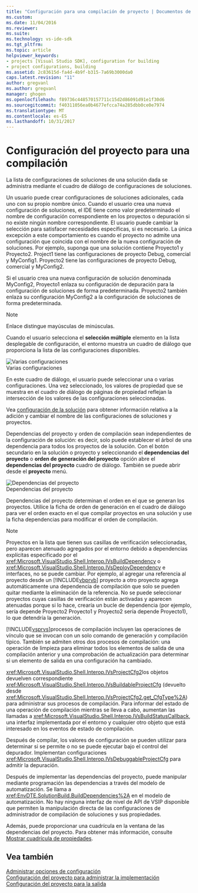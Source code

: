 ```yaml
---
title: "Configuración para una compilación de proyecto | Documentos de Microsoft"
ms.custom: 
ms.date: 11/04/2016
ms.reviewer: 
ms.suite: 
ms.technology: vs-ide-sdk
ms.tgt_pltfrm: 
ms.topic: article
helpviewer_keywords:
- projects [Visual Studio SDK], configuration for building
- project configurations, building
ms.assetid: 2c83615d-fa4d-4b9f-b315-7a69b3000da0
caps.latest.revision: "11"
author: gregvanl
ms.author: gregvanl
manager: ghogen
ms.openlocfilehash: f89736c448570157711c15d2d86091d91e1f30d6
ms.sourcegitcommit: f40311056ea0b4677efcca74a285dbb0ce0e7974
ms.translationtype: MT
ms.contentlocale: es-ES
ms.lasthandoff: 10/31/2017
---
```

# <a name="project-configuration-for-building"></a>Configuración del proyecto para una compilación
La lista de configuraciones de soluciones de una solución dada se administra mediante el cuadro de diálogo de configuraciones de soluciones.  
  
 Un usuario puede crear configuraciones de soluciones adicionales, cada uno con su propio nombre único. Cuando el usuario crea una nueva configuración de soluciones, el IDE tiene como valor predeterminado el nombre de configuración correspondiente en los proyectos o depuración si no existe ningún nombre correspondiente. El usuario puede cambiar la selección para satisfacer necesidades específicas, si es necesario. La única excepción a este comportamiento es cuando el proyecto no admite una configuración que coincida con el nombre de la nueva configuración de soluciones. Por ejemplo, suponga que una solución contiene Proyecto1 y Proyecto2. Project1 tiene las configuraciones de proyecto Debug, comercial y MyConfig1. Proyecto2 tiene las configuraciones de proyecto Debug, comercial y MyConfig2.  
  
 Si el usuario crea una nueva configuración de solución denominada MyConfig2, Proyecto1 enlaza su configuración de depuración para la configuración de soluciones de forma predeterminada. Proyecto2 también enlaza su configuración MyConfig2 a la configuración de soluciones de forma predeterminada.  
  
> [!NOTE]
>  Enlace distingue mayúsculas de minúsculas.  
  
 Cuando el usuario selecciona el **selección múltiple** elemento en la lista desplegable de configuración, el entorno muestra un cuadro de diálogo que proporciona la lista de las configuraciones disponibles.  
  
 ![Varias configuraciones](../../extensibility/internals/media/vsmultiplecfgs.gif "vsMultipleCfgs")  
Varias configuraciones  
  
 En este cuadro de diálogo, el usuario puede seleccionar una o varias configuraciones. Una vez seleccionado, los valores de propiedad que se muestra en el cuadro de diálogo de páginas de propiedad reflejan la intersección de los valores de las configuraciones seleccionadas.  
  
 Vea [configuración de la solución](../../extensibility/internals/solution-configuration.md) para obtener información relativa a la adición y cambiar el nombre de las configuraciones de soluciones y proyectos.  
  
 Dependencias del proyecto y orden de compilación sean independientes de la configuración de solución: es decir, solo puede establecer el árbol de una dependencia para todos los proyectos de la solución. Con el botón secundario en la solución o proyecto y seleccionando el **dependencias del proyecto** o **orden de generación del proyecto** opción abre el **dependencias del proyecto** cuadro de diálogo. También se puede abrir desde el **proyecto** menú.  
  
 ![Dependencias del proyecto](../../extensibility/internals/media/vsprojdependencies.gif "vsProjDependencies")  
Dependencias del proyecto  
  
 Dependencias del proyecto determinan el orden en el que se generan los proyectos. Utilice la ficha de orden de generación en el cuadro de diálogo para ver el orden exacto en el que compilar proyectos en una solución y use la ficha dependencias para modificar el orden de compilación.  
  
> [!NOTE]
>  Proyectos en la lista que tienen sus casillas de verificación seleccionadas, pero aparecen atenuado agregados por el entorno debido a dependencias explícitas especificado por el <xref:Microsoft.VisualStudio.Shell.Interop.IVsBuildDependency> o <xref:Microsoft.VisualStudio.Shell.Interop.IVsDeployDependency> e interfaces, no se puede cambiar. Por ejemplo, al agregar una referencia al proyecto desde un [!INCLUDE[vbprvb](../../code-quality/includes/vbprvb_md.md)] proyecto a otro proyecto agrega automáticamente una dependencia de compilación que solo se pueden quitar mediante la eliminación de la referencia. No se puede seleccionar proyectos cuyas casillas de verificación están activadas y aparecen atenuadas porque si lo hace, crearía un bucle de dependencia (por ejemplo, sería depende Proyecto2 Proyecto1 y Proyecto2 sería depende Proyecto1), lo que detendría la generación.  
  
 [!INCLUDE[vsprvs](../../code-quality/includes/vsprvs_md.md)]procesos de compilación incluyen las operaciones de vínculo que se invocan con un solo comando de generación y compilación típico. También se admiten otros dos procesos de compilación: una operación de limpieza para eliminar todos los elementos de salida de una compilación anterior y una comprobación de actualización para determinar si un elemento de salida en una configuración ha cambiado.  
  
 <xref:Microsoft.VisualStudio.Shell.Interop.IVsProjectCfg2>los objetos devuelven correspondiente <xref:Microsoft.VisualStudio.Shell.Interop.IVsBuildableProjectCfg> (devuelto desde <xref:Microsoft.VisualStudio.Shell.Interop.IVsProjectCfg2.get_CfgType%2A>) para administrar sus procesos de compilación. Para informar del estado de una operación de compilación mientras se lleva a cabo, aumentan las llamadas a <xref:Microsoft.VisualStudio.Shell.Interop.IVsBuildStatusCallback>, una interfaz implementada por el entorno y cualquier otro objeto que está interesado en los eventos de estado de compilación.  
  
 Después de compilar, los valores de configuración se pueden utilizar para determinar si se permite o no se puede ejecutar bajo el control del depurador. Implementan configuraciones <xref:Microsoft.VisualStudio.Shell.Interop.IVsDebuggableProjectCfg> para admitir la depuración.  
  
 Después de implementar las dependencias del proyecto, puede manipular mediante programación las dependencias a través del modelo de automatización. Se llama a <xref:EnvDTE.SolutionBuild.BuildDependencies%2A> en el modelo de automatización. No hay ninguna interfaz de nivel de API de VSIP disponible que permiten la manipulación directa de las configuraciones de administrador de compilación de soluciones y sus propiedades.  
  
 Además, puede proporcionar una cuadrícula en la ventana de las dependencias del proyecto. Para obtener más información, consulte [Mostrar cuadrícula de propiedades](../../extensibility/internals/properties-display-grid.md).  
  
## <a name="see-also"></a>Vea también  
 [Administrar opciones de configuración](../../extensibility/internals/managing-configuration-options.md)   
 [Configuración del proyecto para administrar la implementación](../../extensibility/internals/project-configuration-for-managing-deployment.md)   
 [Configuración del proyecto para la salida](../../extensibility/internals/project-configuration-for-output.md)